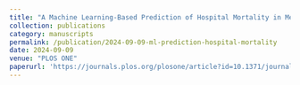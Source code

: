 ```yaml
---
title: "A Machine Learning-Based Prediction of Hospital Mortality in Mechanically Ventilated ICU Patients"
collection: publications
category: manuscripts
permalink: /publication/2024-09-09-ml-prediction-hospital-mortality
date: 2024-09-09
venue: "PLOS ONE"
paperurl: 'https://journals.plos.org/plosone/article?id=10.1371/journal.pone.0309383'
---
```

